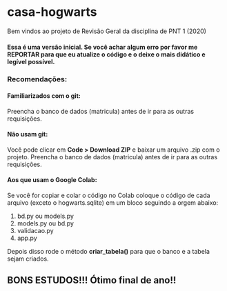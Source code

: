 # casa-hogwarts

Bem vindos ao projeto de Revisão Geral da disciplina de PNT 1 (2020)

<h4>Essa é uma versão inicial. Se você achar algum erro por favor me REPORTAR para que eu atualize o código e o deixe o mais didático e legível possível.<h4>

<h3> Recomendações: </h3>

<h4>Familiarizados com o git:</h4> 
Preencha o banco de dados (matricula) antes de ir para as outras requisições.

<h4>Não usam git:</h4> 
Você pode clicar em <b>Code > Download ZIP</b> e baixar um arquivo .zip com o projeto. Preencha o banco de dados (matricula) antes de ir para as outras requisições.

<h4>Aos que usam o Google Colab:</h4> 
Se você for copiar e colar o código no Colab coloque o código de cada arquivo (exceto o hogwarts.sqlite) em um bloco seguindo a orgem abaixo:

1. bd.py ou models.py
2. models.py ou bd.py
3. validacao.py
4. app.py

Depois disso rode o método <b>criar_tabela()</b> para que o banco e a tabela sejam criados.


<h2>BONS ESTUDOS!!! Ótimo final de ano!!</>
